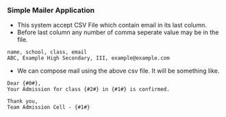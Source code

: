 ### Simple Mailer Application
 - This system accept CSV File which contain email in its last column.
 - Before last column any number of comma seperate value may be in the file.

```csv
name, school, class, email
ABC, Example High Secondary, III, example@example.com

```

- We can compose mail using the above csv file.
It will be something like.

```
Dear {#0#},
Your Admission for class {#2#} in {#1#} is confirmed.

Thank you,
Team Admission Cell - {#1#}
```
